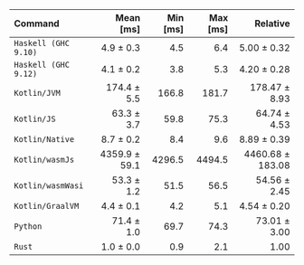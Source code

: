 | Command | Mean [ms] | Min [ms] | Max [ms] | Relative |
|:---|---:|---:|---:|---:|
| `Haskell (GHC 9.10)` | 4.9 ± 0.3 | 4.5 | 6.4 | 5.00 ± 0.32 |
| `Haskell (GHC 9.12)` | 4.1 ± 0.2 | 3.8 | 5.3 | 4.20 ± 0.28 |
| `Kotlin/JVM` | 174.4 ± 5.5 | 166.8 | 181.7 | 178.47 ± 8.93 |
| `Kotlin/JS` | 63.3 ± 3.7 | 59.8 | 75.3 | 64.74 ± 4.53 |
| `Kotlin/Native` | 8.7 ± 0.2 | 8.4 | 9.6 | 8.89 ± 0.39 |
| `Kotlin/wasmJs` | 4359.9 ± 59.1 | 4296.5 | 4494.5 | 4460.68 ± 183.08 |
| `Kotlin/wasmWasi` | 53.3 ± 1.2 | 51.5 | 56.5 | 54.56 ± 2.45 |
| `Kotlin/GraalVM` | 4.4 ± 0.1 | 4.2 | 5.1 | 4.54 ± 0.20 |
| `Python` | 71.4 ± 1.0 | 69.7 | 74.3 | 73.01 ± 3.00 |
| `Rust` | 1.0 ± 0.0 | 0.9 | 2.1 | 1.00 |
